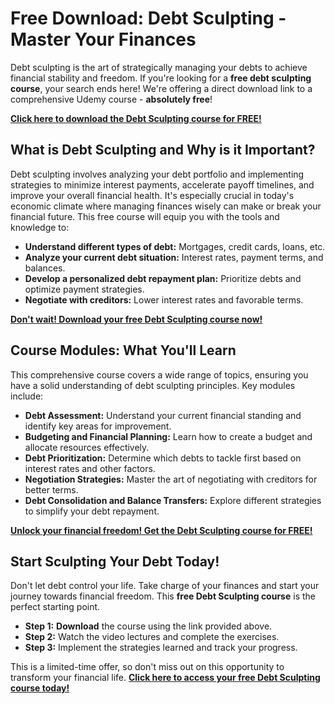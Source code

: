 # Free Download: Debt Sculpting - Master Your Finances

Debt sculpting is the art of strategically managing your debts to achieve financial stability and freedom. If you're looking for a **free debt sculpting course**, your search ends here! We're offering a direct download link to a comprehensive Udemy course - **absolutely free**!

[**Click here to download the Debt Sculpting course for FREE!**](https://udemywork.com/debt-sculpting)

## What is Debt Sculpting and Why is it Important?

Debt sculpting involves analyzing your debt portfolio and implementing strategies to minimize interest payments, accelerate payoff timelines, and improve your overall financial health. It's especially crucial in today's economic climate where managing finances wisely can make or break your financial future. This free course will equip you with the tools and knowledge to:

*   **Understand different types of debt:** Mortgages, credit cards, loans, etc.
*   **Analyze your current debt situation:** Interest rates, payment terms, and balances.
*   **Develop a personalized debt repayment plan:** Prioritize debts and optimize payment strategies.
*   **Negotiate with creditors:** Lower interest rates and favorable terms.

[**Don't wait! Download your free Debt Sculpting course now!**](https://udemywork.com/debt-sculpting)

## Course Modules: What You'll Learn

This comprehensive course covers a wide range of topics, ensuring you have a solid understanding of debt sculpting principles. Key modules include:

*   **Debt Assessment:** Understand your current financial standing and identify key areas for improvement.
*   **Budgeting and Financial Planning:** Learn how to create a budget and allocate resources effectively.
*   **Debt Prioritization:** Determine which debts to tackle first based on interest rates and other factors.
*   **Negotiation Strategies:** Master the art of negotiating with creditors for better terms.
*   **Debt Consolidation and Balance Transfers:** Explore different strategies to simplify your debt repayment.

[**Unlock your financial freedom! Get the Debt Sculpting course for FREE!**](https://udemywork.com/debt-sculpting)

## Start Sculpting Your Debt Today!

Don't let debt control your life. Take charge of your finances and start your journey towards financial freedom. This **free Debt Sculpting course** is the perfect starting point.

*   **Step 1:** **Download** the course using the link provided above.
*   **Step 2:** Watch the video lectures and complete the exercises.
*   **Step 3:** Implement the strategies learned and track your progress.

This is a limited-time offer, so don't miss out on this opportunity to transform your financial life. **[Click here to access your free Debt Sculpting course today!](https://udemywork.com/debt-sculpting)**
